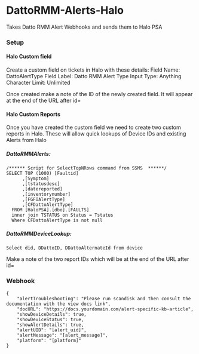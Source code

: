 # DattoRMM-Alerts-Halo
Takes Datto RMM Alert Webhooks and sends them to Halo PSA

### Setup
#### Halo Custom field
Create a custom field on tickets in Halo with these details:
Field Name: DattoAlertType
Field Label: Datto RMM Alert Type
Input Type: Anything
Character Limit: Unlimited

Once created make a note of the ID of the newly created field. It will appear at the end of the URL after id=

#### Halo Custom Reports
Once you have created the custom field we need to create two custom reports in Halo. These will allow quick lookups of Device IDs and existing Alerts from Halo

##### DattoRMMAlerts:
```
/****** Script for SelectTopNRows command from SSMS  ******/
SELECT TOP (1000) [Faultid]
      ,[Symptom]
      ,[tstatusdesc]
      ,[datereported]
      ,[inventorynumber]
      ,[FGFIAlertType]
      ,[CFDattoAlertType]
  FROM [HaloPSA].[dbo].[FAULTS]
  inner join TSTATUS on Status = Tstatus
  Where CFDattoAlertType is not null
  ```

  ##### DattoRMMDeviceLookup:
  ```
  Select did, DDattoID, DDattoAlternateId from device
  ```

  Make a note of the two report IDs which will be at the end of the URL after id=



### Webhook
```
{
    "alertTroubleshooting": "Please run scandisk and then consult the documentation with the view docs link",
    "docURL": "https://docs.yourdomain.com/alert-specific-kb-article",
    "showDeviceDetails": true,
    "showDeviceStatus": true,
    "showAlertDetails": true,
    "alertUID": "[alert_uid]",
    "alertMessage": "[alert_message]",
	"platform": "[platform]"
}
```